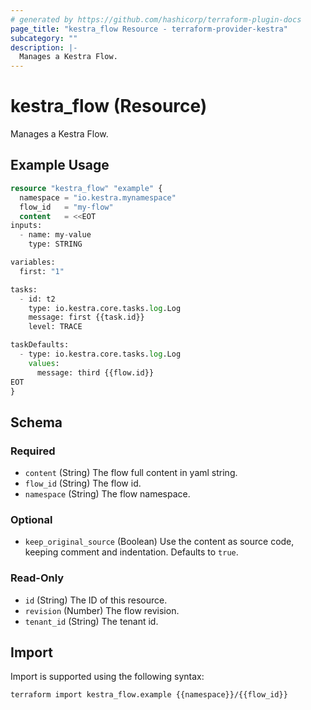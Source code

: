 ```yaml
---
# generated by https://github.com/hashicorp/terraform-plugin-docs
page_title: "kestra_flow Resource - terraform-provider-kestra"
subcategory: ""
description: |-
  Manages a Kestra Flow.
---
```


# kestra_flow (Resource)

Manages a Kestra Flow.

## Example Usage

```terraform
resource "kestra_flow" "example" {
  namespace = "io.kestra.mynamespace"
  flow_id   = "my-flow"
  content   = <<EOT
inputs:
  - name: my-value
    type: STRING

variables:
  first: "1"

tasks:
  - id: t2
    type: io.kestra.core.tasks.log.Log
    message: first {{task.id}}
    level: TRACE

taskDefaults:
  - type: io.kestra.core.tasks.log.Log
    values:
      message: third {{flow.id}}
EOT
}
```

<!-- schema generated by tfplugindocs -->
## Schema

### Required

- `content` (String) The flow full content in yaml string.
- `flow_id` (String) The flow id.
- `namespace` (String) The flow namespace.

### Optional

- `keep_original_source` (Boolean) Use the content as source code, keeping comment and indentation. Defaults to `true`.

### Read-Only

- `id` (String) The ID of this resource.
- `revision` (Number) The flow revision.
- `tenant_id` (String) The tenant id.

## Import

Import is supported using the following syntax:

```shell
terraform import kestra_flow.example {{namespace}}/{{flow_id}}
```
